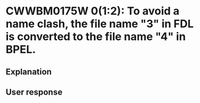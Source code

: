 # CWWBM0175W 0(1:2): To avoid a name clash, the file name "3" in FDL is converted to the file name "4" in BPEL.

## Explanation

## User response